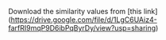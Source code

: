 Download the similarity values from [this link] (https://drive.google.com/file/d/1LgC6UAiz4-farfRI9mqP9D6ibPqByrDy/view?usp=sharing)
